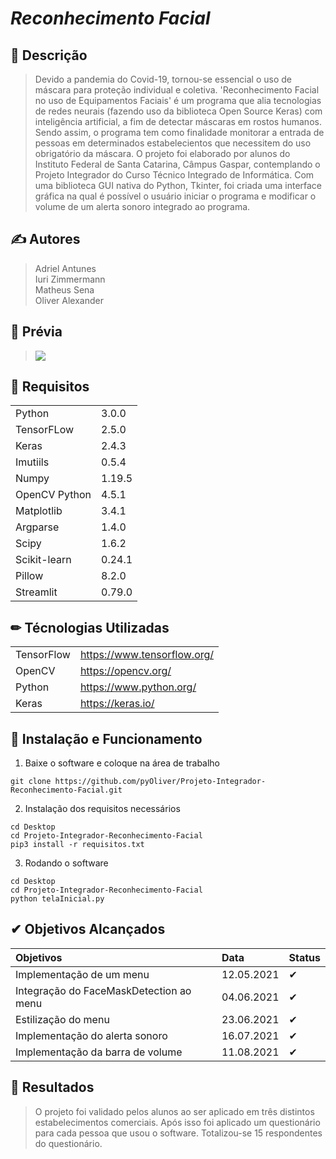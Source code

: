 # ***Reconhecimento Facial***

## 📕 Descrição
> Devido a pandemia do Covid-19, tornou-se essencial o uso de máscara para proteção individual e coletiva. 
> 'Reconhecimento Facial no uso de Equipamentos Faciais' é um programa que alia tecnologias de redes neurais
(fazendo uso da biblioteca Open Source Keras) com inteligência artificial, a fim de detectar máscaras em 
rostos humanos. Sendo assim, o programa tem como finalidade monitorar a entrada de pessoas em determinados 
estabelecientos que necessitem do uso obrigatório da máscara. O projeto foi elaborado por alunos do Instituto 
Federal de Santa Catarina, Câmpus Gaspar, contemplando o Projeto Integrador do Curso Técnico Integrado de 
Informática. Com uma biblioteca GUI nativa do Python, Tkinter, foi criada uma interface gráfica na qual é possível
o usuário iniciar o programa e modificar o volume de um alerta sonoro integrado ao programa.


## ✍ Autores
> Adriel Antunes  
> Iuri Zimmermann  
> Matheus Sena  
> Oliver Alexander

## 📖 Prévia
> <img src="https://github.com/pyOliver/Projeto-Integrador-Reconhecimento-Facial/blob/main/Imagens/cap_1.png"/>

## 🚀 Requisitos 
|||
| :------- | :--- |
| Python | 3.0.0 | 
| TensorFLow | 2.5.0 |  
| Keras | 2.4.3 | 
| Imutiils | 0.5.4 |
| Numpy | 1.19.5 | 
| OpenCV Python | 4.5.1 | 
| Matplotlib | 3.4.1 | 
| Argparse | 1.4.0 | 
| Scipy | 1.6.2 | 
| Scikit-learn | 0.24.1 | 
| Pillow | 8.2.0 | 
| Streamlit | 0.79.0 | 

## ✏ Técnologias Utilizadas 
|||
| :------- | :--- |
| TensorFlow | https://www.tensorflow.org/ |  
| OpenCV | https://opencv.org/ | 
| Python | https://www.python.org/ |
| Keras | https://keras.io/ |  



## 📝 Instalação e Funcionamento
01. Baixe o software e coloque na área de trabalho
```
git clone https://github.com/pyOliver/Projeto-Integrador-Reconhecimento-Facial.git
```

02. Instalação dos requisitos necessários
```
cd Desktop
cd Projeto-Integrador-Reconhecimento-Facial  
pip3 install -r requisitos.txt  
```

03. Rodando o software  
```
cd Desktop  
cd Projeto-Integrador-Reconhecimento-Facial  
python telaInicial.py  
```

## ✔ Objetivos Alcançados
| Objetivos | Data | Status |
| :------- | :--- | :--- |
| Implementação de um menu | 12.05.2021 | ✔ |
| Integração do FaceMaskDetection ao menu | 04.06.2021 | ✔ |
| Estilização do menu | 23.06.2021 | ✔ |
| Implementação do alerta sonoro | 16.07.2021 | ✔ |
| Implementação da barra de volume | 11.08.2021 | ✔ |


## 🔑 Resultados
> O projeto foi validado pelos alunos ao ser aplicado em três distintos estabelecimentos comerciais. 
> Após isso foi aplicado um questionário para cada pessoa que usou o software. Totalizou-se 15 respondentes do questionário.
